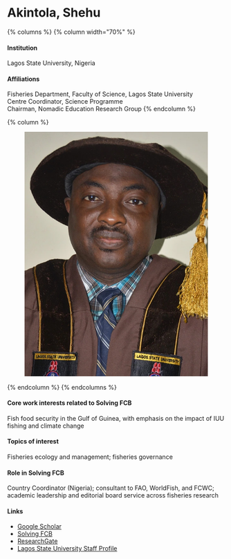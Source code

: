 # Akintola, Shehu

{% columns %}
{% column width="70%" %}
#### Institution

Lagos State University, Nigeria

#### Affiliations

Fisheries Department, Faculty of Science, Lagos State University
\
Centre Coordinator, Science Programme
\
Chairman, Nomadic Education Research Group
{% endcolumn %}

{% column %}
<figure><img src="https://raw.githubusercontent.com/Solving-FCB/docs/refs/heads/main/.img/akintola-s.webp" alt=""></figure>
{% endcolumn %}
{% endcolumns %}

#### Core work interests related to Solving FCB

Fish food security in the Gulf of Guinea, with emphasis on the impact of IUU fishing and climate change

#### Topics of interest

Fisheries ecology and management; fisheries governance

#### Role in Solving FCB

Country Coordinator (Nigeria); consultant to FAO, WorldFish, and FCWC; academic leadership and editorial board service across fisheries research

#### Links

* [Google Scholar](https://scholar.google.com/citations?user=QTck3jMAAAAJ)
* [Solving FCB](https://solvingfcb.org/people/akintola-s/)
* [ResearchGate](https://www.researchgate.net/profile/Shehu-Akintola)
* [Lagos State University Staff Profile](https://science.lasu.edu.ng/home/staff_profile_view.php?staff_id=sheu.akintola@lasu.edu.ng)
